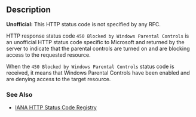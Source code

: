 ## Description

<aside class="warning"><strong>Unofficial:</strong> This HTTP status code is not specified by any RFC.</aside>

HTTP response status code `450 Blocked by Windows Parental Controls` is an unofficial HTTP status code specific to Microsoft and returned by the server to indicate that the parental controls are turned on and are blocking access to the requested resource.

When the `450 Blocked by Windows Parental Controls` status code is received, it means that Windows Parental Controls have been enabled and are denying access to the target resource.

### See Also

- [IANA HTTP Status Code Registry](https://www.iana.org/assignments/http-status-codes/http-status-codes.xhtml)
